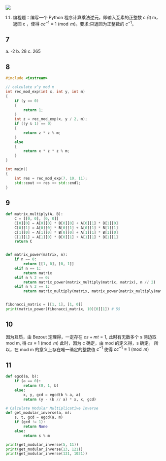 ![](https://img.ynchen.me/2022/09/ece0e99236b53cce4eafda40fb668bdd.webp)


11. 编程题：编写一个 Python 程序计算乘法逆元，即输入互素的正整数 c 和 m，返回 c ，使得 $cc^{−1} \equiv 1 \pmod{m}$。要求:只返回为正整数的 $c^{-1}$。

## 7
a. -2
b. 28
c. 265

## 8
```c++
#include <iostream>

// calculate x^y mod m
int rec_mod_exp(int x, int y, int m)
{
    if (y == 0)
    {
        return 1;
    }
    int z = rec_mod_exp(x, y / 2, m);
    if ((y & 1) == 0)
    {
        return z * z % m;
    }
    else
    {
        return x * z * z % m;
    }
}

int main()
{
    int res = rec_mod_exp(7, 10, 11);
    std::cout << res << std::endl;
}
```

## 9
```python
def matrix_multiply(A, B):
    C = [[0, 0], [0, 0]]
    C[0][0] = A[0][0] * B[0][0] + A[0][1] * B[1][0]
    C[0][1] = A[0][0] * B[0][1] + A[0][1] * B[1][1]
    C[1][0] = A[1][0] * B[0][0] + A[1][1] * B[1][0]
    C[1][1] = A[1][0] * B[0][1] + A[1][1] * B[1][1]
    return C


def matrix_power(matrix, n):
    if n == 0:
        return [[1, 0], [0, 1]]
    elif n == 1:
        return matrix
    elif n % 2 == 0:
        return matrix_power(matrix_multiply(matrix, matrix), n // 2)
    elif n % 2 == 1:
        return matrix_multiply(matrix, matrix_power(matrix_multiply(matrix, matrix), n // 2))


fibonacci_matrix = [[1, 1], [1, 0]]
print(matrix_power(fibonacci_matrix, 10)[0][1]) # 55
```

## 10
因为互质，由 Bezout 定理得，一定存在 $cs + mt = 1$, 此时有无数多个 s
两边取 mod m, 得 $cs \equiv 1 \pmod{m}$
此时，因为 c 确定，由 mod 的定义得，s 确定。
所以，在 mod m 的意义上存在唯一确定的整数值 $c^{-1}$ 使得 $cc^{-1} \equiv 1 \pmod{m}$

## 11
```python
def egcd(a, b):
    if (a == 0):
        return (0, 1, b)
    else:
        x, y, gcd = egcd(b % a, a)
        return (y - (b // a) * x, x, gcd)

# Calculate Modular Multiplicative Inverse
def get_modular_inverse(a, m):
    s, t, gcd = egcd(a, m)
    if (gcd != 1):
        return None
    else:
        return s % m

print(get_modular_inverse(5, 11))
print(get_modular_inverse(13, 121))
print(get_modular_inverse(131, 1021))
```